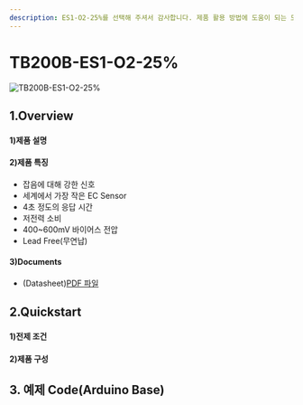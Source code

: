 ```yaml
---
description: ES1-O2-25%를 선택해 주셔서 감사합니다. 제품 활용 방법에 도움이 되는 모든 문서를 제공하였습니다.
---
```


# TB200B-ES1-O2-25%

![TB200B-ES1-O2-25%](../../.gitbook/assets/TB200B\_250x250png.png)

## 1.Overview



#### 1)제품 설명

#### 2)제품 특징

* 잡음에 대해 강한 신호
* 세계에서 가장 작은 EC Sensor
* 4초 정도의 응답 시간
* 저전력 소비
* 400\~600mV 바이어스 전압
* Lead Free(무연납)

#### 3)Documents

* (Datasheet)[PDF 파일](https://ecsense.com/wp-content/uploads/2021/03/TB200B-O2-25-01Technical-Specification\_V1.0\_20200416.pdf)

## 2.Quickstart

#### 1)전제 조건

#### 2)제품 구성

## 3. 예제 Code(Arduino Base)
